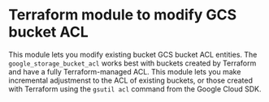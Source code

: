 # Terraform module to modify GCS bucket ACL

This module lets you modify existing bucket GCS bucket ACL entities. The `google_storage_bucket_acl` works best with buckets created by Terraform and have a fully Terraform-managed ACL. This module lets you make incremental adjustmenst to the ACL of existing buckets, or those created with Terraform using the `gsutil acl` command from the Google Cloud SDK.

